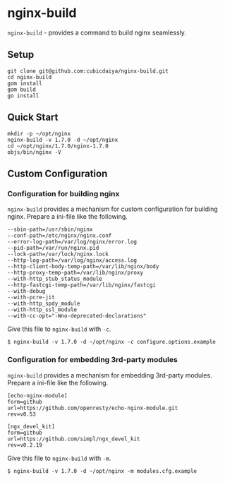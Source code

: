 # nginx-build

`nginx-build` - provides a command to build nginx seamlessly.

## Setup

```
git clone git@github.com:cubicdaiya/nginx-build.git
cd nginx-build
gom install
gom build
go install
```

## Quick Start

```
mkdir -p ~/opt/nginx
nginx-build -v 1.7.0 -d ~/opt/nginx
cd ~/opt/nginx/1.7.0/nginx-1.7.0
objs/bin/nginx -V
```

## Custom Configuration

### Configuration for building nginx

`nginx-build` provides a mechanism for custom configuration for building nginx.
Prepare a ini-file like the following.

```
--sbin-path=/usr/sbin/nginx
--conf-path=/etc/nginx/nginx.conf
--error-log-path=/var/log/nginx/error.log
--pid-path=/var/run/nginx.pid
--lock-path=/var/lock/nginx.lock
--http-log-path=/var/log/nginx/access.log
--http-client-body-temp-path=/var/lib/nginx/body
--http-proxy-temp-path=/var/lib/nginx/proxy
--with-http_stub_status_module
--http-fastcgi-temp-path=/var/lib/nginx/fastcgi
--with-debug
--with-pcre-jit
--with-http_spdy_module
--with-http_ssl_module
--with-cc-opt="-Wno-deprecated-declarations"
```

Give this file to `nginx-build` with `-c`.

```
$ nginx-build -v 1.7.0 -d ~/opt/nginx -c configure.options.example
```

### Configuration for embedding 3rd-party modules

`nginx-build` provides a mechanism for embedding 3rd-party modules.
Prepare a ini-file like the following.

```
[echo-nginx-module]
form=github
url=https://github.com/openresty/echo-nginx-module.git
rev=v0.53

[ngx_devel_kit]
form=github
url=https://github.com/simpl/ngx_devel_kit
rev=v0.2.19
```

Give this file to `nginx-build` with `-m`.

```
$ nginx-build -v 1.7.0 -d ~/opt/nginx -m modules.cfg.example
```
